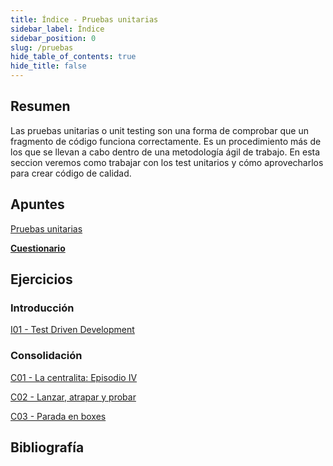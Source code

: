 ```yaml
---
title: Índice - Pruebas unitarias
sidebar_label: Índice
sidebar_position: 0
slug: /pruebas
hide_table_of_contents: true
hide_title: false
---
```


## Resumen
Las pruebas unitarias o unit testing son una forma de comprobar que un fragmento de código funciona correctamente. Es un procedimiento más de los que se llevan a cabo dentro de una metodología ágil de trabajo. En esta seccion veremos como trabajar con los test unitarios y cómo aprovecharlos para crear código de calidad.

## Apuntes
[Pruebas unitarias](./Apuntes/00-pruebas-unitarias.md)

**[Cuestionario](./Apuntes/cuestionario.md)**

## Ejercicios
### Introducción
[I01 - Test Driven Development](./Ejercicios/I01-test-driven-development.md)

### Consolidación
[C01 - La centralita: Episodio IV](./Ejercicios/C01-la-centralita-episodio-IV.md)

[C02 - Lanzar, atrapar y probar](./Ejercicios/C02-lanzar-atrapar-y-probar.md)

[C03 - Parada en boxes](./Ejercicios/C03-parada-en-boxes.md)

## Bibliografía

